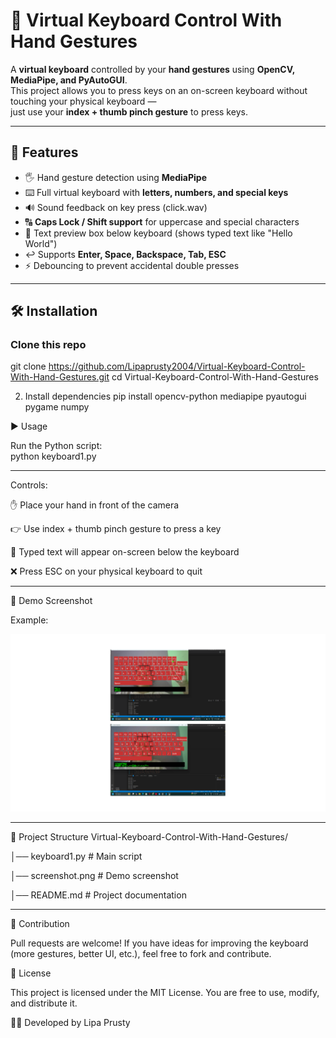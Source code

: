 # 🎹 Virtual Keyboard Control With Hand Gestures

A **virtual keyboard** controlled by your **hand gestures** using **OpenCV, MediaPipe, and PyAutoGUI**.  
This project allows you to press keys on an on-screen keyboard without touching your physical keyboard —  
just use your **index + thumb pinch gesture** to press keys.

---

## 🚀 Features
- 🖐️ Hand gesture detection using **MediaPipe**  
- ⌨️ Full virtual keyboard with **letters, numbers, and special keys**  
- 🔊 Sound feedback on key press (click.wav)  
- 🔠 **Caps Lock / Shift support** for uppercase and special characters  
- 📝 Text preview box below keyboard (shows typed text like "Hello World")  
- ↩️ Supports **Enter, Space, Backspace, Tab, ESC**  
- ⚡ Debouncing to prevent accidental double presses  

---

## 🛠️ Installation
### Clone this repo
git clone https://github.com/Lipaprusty2004/Virtual-Keyboard-Control-With-Hand-Gestures.git
cd Virtual-Keyboard-Control-With-Hand-Gestures

2. Install dependencies
   pip install opencv-python mediapipe pyautogui pygame numpy

▶️ Usage

Run the Python script:  
   python keyboard1.py

---

Controls:

✋ Place your hand in front of the camera

👉 Use index + thumb pinch gesture to press a key

📝 Typed text will appear on-screen below the keyboard

❌ Press ESC on your physical keyboard to quit 

---

📸 Demo Screenshot


Example:

![Gesture Keyboard Screenshot](screenshot.png)

---

📂 Project Structure
Virtual-Keyboard-Control-With-Hand-Gestures/

│── keyboard1.py              # Main script

│── screenshot.png      # Demo screenshot

│── README.md           # Project documentation

---

🤝 Contribution

Pull requests are welcome!
If you have ideas for improving the keyboard (more gestures, better UI, etc.), feel free to fork and contribute.

📜 License

This project is licensed under the MIT License.
You are free to use, modify, and distribute it.

👨‍💻 Developed by Lipa Prusty


   
